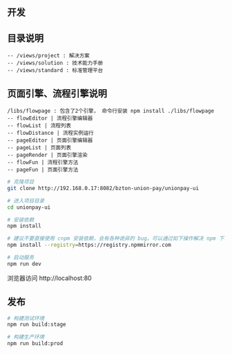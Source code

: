 ## 开发

## 目录说明
    -- /views/project : 解决方案
    -- /views/solution : 技术能力手册
    -- /views/standard : 标准管理平台
    
## 页面引擎、流程引擎说明
    /libs/flowpage : 包含了2个引擎， 命令行安装 npm install ./libs/flowpage
    -- flowEditor | 流程引擎编辑器
    -- flowList | 流程列表
    -- flowDistance | 流程实例运行
    -- pageEditor | 页面引擎编辑器
    -- pageList | 页面列表
    -- pageRender | 页面引擎渲染
    -- flowFun | 流程引擎方法
    -- pageFun | 页面引擎方法
    
```bash
# 克隆项目
git clone http://192.168.0.17:8082/bzton-union-pay/unionpay-ui

# 进入项目目录
cd unionpay-ui

# 安装依赖
npm install

# 建议不要直接使用 cnpm 安装依赖，会有各种诡异的 bug。可以通过如下操作解决 npm 下载速度慢的问题
npm install --registry=https://registry.npmmirror.com

# 启动服务
npm run dev
```

浏览器访问 http://localhost:80

## 发布

```bash
# 构建测试环境
npm run build:stage

# 构建生产环境
npm run build:prod
```